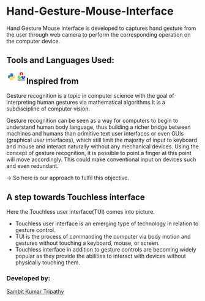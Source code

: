 # Hand-Gesture-Mouse-Interface
Hand Gesture Mouse Interface is developed to captures hand gesture from the user through web camera to perform the corresponding operation on the computer device.

## Tools and Languages Used:
<img align="left" alt="python" width="26px" src="python.png" />
<img align="left" alt="opencv" width="26px" src="opencv.png" />



## Inspired from
Gesture recognition is a topic in computer science with the goal of interpreting human gestures via mathematical algorithms.It is a subdiscipline of computer vision.

Gesture recognition can be seen as a way for computers to begin to understand human body language, thus building a richer bridge between machines and humans than primitive text user interfaces or even GUIs (graphical user interfaces), which still limit the majority of input to keyboard and mouse and interact naturally without any mechanical devices. Using the concept of gesture recognition, it is possible to point a finger at this point will move accordingly. This could make conventional input on devices such and even redundant.

-> So here is our approach to fulfil this objective.



## A step towards Touchless interface
Here the Touchless user interface(TUI) comes into picture.
* Touchless user interface is an emerging type of technology in relation to gesture control.
* TUI is the process of commanding the computer via body motion and gestures without touching a keyboard, mouse, or screen.
* Touchless interface in addition to gesture controls are becoming widely popular as they provide the abilities to interact with devices without physically touching them.


### Developed by:
<a href="https://github.com/sambit221">Sambit Kumar Tripathy</a>
